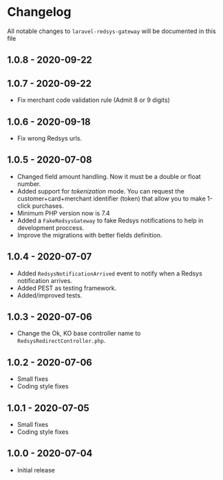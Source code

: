 # Changelog

All notable changes to `laravel-redsys-gateway` will be documented in this file

## 1.0.8 - 2020-09-22


## 1.0.7 - 2020-09-22

- Fix merchant code validation rule (Admit 8 or 9 digits)


## 1.0.6 - 2020-09-18

- Fix wrong Redsys urls.


## 1.0.5 - 2020-07-08

- Changed field amount handling. Now it must be a double or float number.
- Added support for _tokenization_ mode. You can request the customer+card+merchant identifier (token) that allow you to make 1-click purchases.
- Minimum PHP version now is 7.4
- Added a `FakeRedsysGateway` to fake Redsys notifications to help in development proccess.
- Improve the migrations with better fields definition.


## 1.0.4 - 2020-07-07

- Added `RedsysNotificationArrived` event to notify when a Redsys notification arrives.
- Added PEST as testing framework.
- Added/improved tests.


## 1.0.3 - 2020-07-06

- Change the Ok, KO base controller name to `RedsysRedirectController.php`.


## 1.0.2 - 2020-07-06

- Small fixes
- Coding style fixes


## 1.0.1 - 2020-07-05

- Small fixes
- Coding style fixes


## 1.0.0 - 2020-07-04

- Initial release

